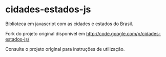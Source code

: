 cidades-estados-js
==================

Biblioteca em javascript com as cidades e estados do Brasil.

Fork do projeto original disponível em http://code.google.com/p/cidades-estados-js/

Consulte o projeto original para instruções de utilização.